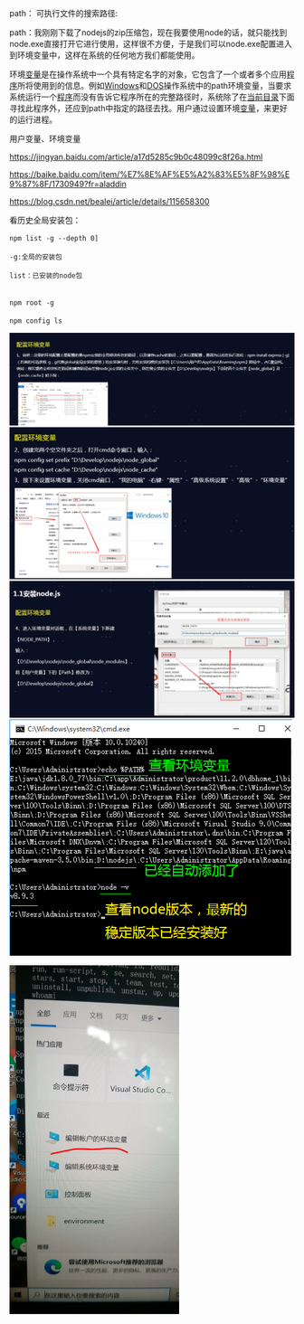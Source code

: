 path： 可执行文件的搜索路径:

path：我刚刚下载了nodejs的zip压缩包，现在我要使用node的话，就只能找到node.exe直接打开它进行使用，这样很不方便，于是我们可以node.exe配置进入到环境变量中，这样在系统的任何地方我们都能使用。

环境[变量](https://baike.baidu.com/item/变量)是在操作系统中一个具有特定名字的对象，它包含了一个或者多个应用[程序](https://baike.baidu.com/item/程序)所将使用到的信息。例如[Windows](https://baike.baidu.com/item/Windows/165458)和[DOS](https://baike.baidu.com/item/DOS/32025)操作系统中的path环境变量，当要求系统运行一个[程序](https://baike.baidu.com/item/程序/71525)而没有告诉它程序所在的完整路径时，系统除了在[当前目录](https://baike.baidu.com/item/当前目录/7205107)下面寻找此程序外，还应到path中指定的路径去找。用户通过设置环境[变量](https://baike.baidu.com/item/变量)，来更好的运行进程。

用户变量、环境变量

https://jingyan.baidu.com/article/a17d5285c9b0c48099c8f26a.html

https://baike.baidu.com/item/%E7%8E%AF%E5%A2%83%E5%8F%98%E9%87%8F/1730949?fr=aladdin

https://blog.csdn.net/bealei/article/details/115658300

看历史全局安装包：

    npm list -g --depth 0] 

    -g:全局的安装包

    list：已安装的node包


    npm root -g

    npm config ls

![logo](./images/配置环境变量1.jpg ':size=WIDTHxHEIGHT')
![logo](./images/配置环境变量2.jpg ':size=WIDTHxHEIGHT')
![logo](./images/配置环境变量3.jpg ':size=WIDTHxHEIGHT')
![logo](./images/配置环境变量4.png ':size=WIDTHxHEIGHT')

<img src="../page/images/用户环境变量.jpg" width="300" />
